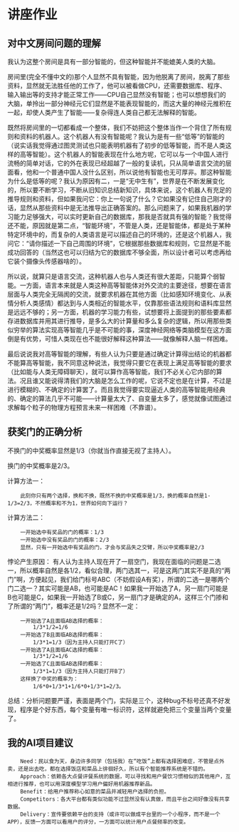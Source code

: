 ﻿讲座作业
===================
对中文房间问题的理解
-------------

我认为这整个房间是具有一部分智能的，但这种智能并不能媲美人类的大脑。
	
房间里(完全不懂中文的)那个人显然不具有智能，因为他脱离了房间，脱离了那些资料，显然就无法胜任他的工作了，他可以被看做CPU，还需要数据库、程序、输入输出等的支持才能正常工作——CPU自己显然没有智能；也可以想想我们的大脑，单拎出一部分神经元它们显然是不能表现智能的，而这大量的神经元推积在一起，却使人类产生了智能——复杂得连人类自己都无法解释的智能。
	
既然将房间里的一切都看成一个整体，我们不妨把这个整体当作一个背住了所有规则和资料的机器人。这个机器人有没有智能呢？我认为是有一些“低等”的智能的（说实话我觉得通过图灵测试也只能表明机器有了初步的低等智能，而不是人类这样的高等智能）。这个机器人的智能表现在什么地方呢，它可以与一个中国人进行流畅的简单对话，它的外在表现已经超越了一般的复读机，只从简单语言交流的层面看，他和一个普通中国人没什么区别，所以说他有智能也无可厚非。那这种智能为什么是低等的呢？我认为原因有二，一是“无中生有”，世界是在不断发展变化的，所以要不断学习，不断从旧知识总结新知识，具体来说，这个机器人有充足的推导规则和资料，但如果我问它：你上一句说了什么？它如果没有记住自己刚才的话，显然从那些资料中是无法推导出正确答案的。那么问题来了，如果我机器的学习能力足够强大，可以实时更新自己的数据库，那我是否就具有强的智能？我觉得还不能，原因就是第二点，“智能环境”，不管是人类，还是智能体，都是处于某种特定环境中的，而复杂的人类语言是可以描述自己的环境的，还是这个机器人，我问它：“请你描述一下自己周围的环境”，它根据那些数据库和规则，它显然是不能成功回答的（当然这也可以归结为它的数据库不够全面，所以设计者可以考虑再给它装个摄像头传感器啥的）。
	
所以说，就算只是语言交流，这种机器人也与人类还有很大差距，只能算个弱智能。一方面，语言本来就是人类这种高等智能体对外交流的主要途径，想要在语言层面与人类完全无隔阂的交流，就要求机器在其他方面（比如感知环境变化、从表情分析人类感情）都达到与人类相近的智能水平，仅靠那些语法规则和语料库显然是远远不够的；另一方面，机器的学习能力有些，试想要将上面提到的那些要素都存进数据库并用其进行推导，是多么大的计算量和多么复杂的逻辑，所以用那些类似穷举的算法实现高等智能几乎是不可能的事，深度神经网络等类脑模型在这方面倒是有优势，可惜人类现在也不能很好解释这种算法——就像解释人脑一样困难。
		
最后说说我对高等智能的理解，有些人认为只要是通过确定计算得出结论的机器都不能算高等智能，我不同意这种说法，我觉得只要它在表现上满足高等智能的要求（比如能与人类无障碍聊天），就可以算作高等智能，我们不必关心它内部的算法。况且谁又能说得清我们的大脑是怎么工作的呢，它说不定也是在计算，不过是进行模糊的、不确定的计算罢了。而且我觉得要实现逼近人类的高等智能用经典的、确定的算法几乎不可能——计算量太大了、自变量太多了，感觉就像试图通过求解每个粒子的物理方程预言未来一样困难（不靠谱）。

获奖门的正确分析
-------------------

不换门的中奖概率显然是1/3（你就当作直接无视了主持人）。
		
换门的中奖概率是2/3。
		
计算方法一：
			
		此刻你只有两个选择，换和不换，既然不换的中奖概率是1/3，换的概率自然是1-1/3=2/3，不然概率和不为1，世界如何向下运行？

计算方法二：
		
		一开始选中有奖品的门的概率：1/3
		一开始选中没有奖品的门的概率：2/3
		显然，只有一开始选中有奖品的门，才会与奖品失之交臂，所以中奖概率是2/3
		
悖论产生原因：
		有人认为主持人现在开了一扇空门，我现在面临的问题是二选一，所以概率自然是各1/2，看似合理，两门选其一，可是这两门其实不是真的“两门”啊，方便起见，我们给门标号ABC（不妨假设A有奖），所谓的二选一是哪两个门二选一？其实可能是AB，也可能是AC！如果我一开始选了A，另一扇门可能是B也可能是C，如果我一开始选了B或C，另一扇门才是确定的A，这样三个门掺和了所谓的“两门”，概率还是1/2吗？显然不一定：
		
		一开始选了A且面临AB选择的概率：
			1/3*1/2=1/6
		一开始选了B且面临AB选择的概率：
			1/3*1=1/3（因为主持人只能打开C了）
		一开始选了A且面临AC选择的概率：
			1/3*1/2=1/6
		一开始选了C且面临AB选择的概率：
			1/3*1=1/3（因为主持人只能打开B了）
		这样换了中奖的概率为：
			1/6*0+1/3*1+1/6*0+1/3*1=2/3。
		
总结：分析问题要严谨，表面是两个门，实际是三个，这种bug不标号还真不好发现，程序是个好东西，每个变量有唯一标识符，这样就避免把三个变量当两个变量了。


我的AI项目建议
-------------
		Need：民以食为天，身边许多同学（包括我）在“吃饭”上都有选择困难症，不管是点外卖，还是出去吃，都在选择饭店和菜品上徘徊好久，所以有个智能推荐系统是不错的。
		Approach：依赖各大点餐评餐系统的数据，可以寻找和用户餐饮习惯相似的其他用户，互相进行推荐，也可以用深度模型学习用户偏好用机器推荐新品。
		Benefit：给用户推荐称心如意的菜品并减轻用户选择的负担。
		Competitors：各大平台都有类似功能不过显然没有认真做，而且平台之间好像没有共享数据。
		Delivery：宣传要依赖平台的支持（或许可以做成平台里的一个小程序，而不是一个APP），反馈一方面可以看用户的评分，一方面可以统计用户点餐频率的改变。
